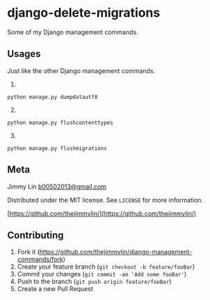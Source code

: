 # django-delete-migrations

Some of my Django management commands.

## Usages

Just like the other Django management commands.

1.
```
python manage.py dumpdatautf8
```

2.
```
python manage.py flushcontenttypes
```

3.
```
python manage.py flushmigrations
```

## Meta

Jimmy Lin <b00502013@gmail.com>

Distributed under the MIT license. See ``LICENSE`` for more information.

[https://github.com/thejimmylin/](https://github.com/thejimmylin/)

## Contributing

1. Fork it (<https://github.com/thejimmylin/django-management-commands/fork>)
2. Create your feature branch (`git checkout -b feature/fooBar`)
3. Commit your changes (`git commit -am 'Add some fooBar'`)
4. Push to the branch (`git push origin feature/fooBar`)
5. Create a new Pull Request
